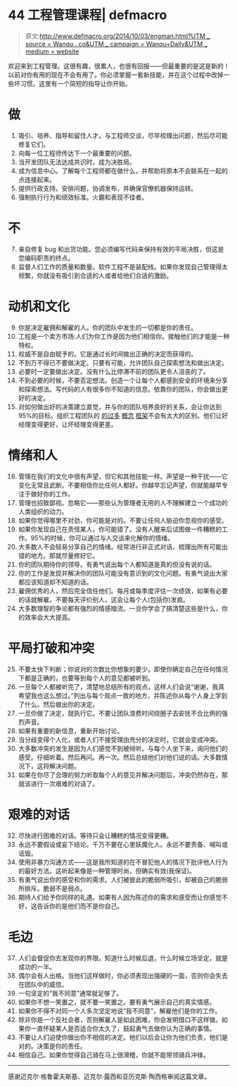 # 44 工程管理课程| defmacro

> 原文:[http://www.defmacro.org/2014/10/03/engman.html?UTM _ source = Wanqu . co&UTM _ campaign = Wanqu+Daily&UTM _ medium = website](http://www.defmacro.org/2014/10/03/engman.html?utm_source=wanqu.co&utm_campaign=Wanqu+Daily&utm_medium=website)

欢迎来到工程管理。这很有趣，很累人，也很有回报——但最重要的是这是新的！以前对你有用的现在不会有用了。你必须掌握一套新技能，并在这个过程中改掉一些坏习惯。这里有一个简短的指导让你开始。

# 做

1.  吸引、培养、指导和留住人才。与工程师交谈，尽早梳理出问题，然后尽可能修复它们。
2.  向每一位工程师传达下一个最重要的问题。
3.  当开发团队无法达成共识时，成为决胜局。
4.  成为信息中心。了解每个工程师都在做什么，并帮助将原本不会联系在一起的点连接起来。
5.  提供行政支持。安排问题，协调发布，并确保官僚机器保持运转。
6.  强制执行行为和绩效标准。火霸和表现不佳者。

# 不

7.  亲自修复 bug 和出货功能。您必须编写代码来保持有效的平局决胜，但这是您编码职责的终点。
8.  监督人们工作的质量和数量。软件工程不是装配线。如果你发现自己管理得太频繁，你就没有吸引到合适的人或者给他们合适的激励。

# 动机和文化

9.  你是决定雇佣和解雇的人。你的团队中发生的一切都是你的责任。
10.  工程是一个卖方市场:人们为你工作是因为他们相信你。接触他们的才能是一种特权。
11.  权威不是自由赋予的。它是通过长时间做出正确的决定而获得的。
12.  不到万不得已不要做决定。只要有可能，允许团队自己探索想法和做出决定。
13.  必要时一定要做出决定。没有什么比停滞不前的团队更令人沮丧的了。
14.  不到必要的时候，不要否定想法。创造一个让每个人都感到安全的环境来分享和探索想法。写代码的人有很多你不知道的信息。依靠你的团队，你会做出更好的决定。
15.  对如何做出好的决策建立直觉，并与你的团队培养良好的关系，会让你达到 95%的目标。组织工程团队的 [的](http://en.wikipedia.org/wiki/OKR)[过多](http://randsinrepose.com/archives/the-update-the-vent-and-the-disaster/) [概念](http://en.wikipedia.org/wiki/Scrum_(software_development)) [框架](http://en.wikipedia.org/wiki/Kanban)不会有太大的区别。他们让好经理变得更好，让坏经理变得更差。

# 情绪和人

16.  管理在我们的文化中很有声望，但它和其他技能一样。声望是一种干扰——它变化无常且武断。不要相信你比任何人都好。你越早忘记声望，你就能越早专注于做好你的工作。
17.  管理也招致鄙视。忽略它——那些认为管理者无用的人不理解建立一个成功的人类组织的动力。
18.  如果你觉得哪里不对劲，你可能是对的。不要让任何人胁迫你忽视你的感受。
19.  如果你发现自己在责怪某人，你可能错了。没有人醒来后试图做一件糟糕的工作。95%的时候，你可以通过与人交谈来化解你的情绪。
20.  大多数人不会轻易分享自己的情绪。经常进行非正式对话，梳理出所有可能出错的地方。那就尽量修好它。
21.  你的团队期待你的领导。有勇气说出每个人都知道是真的但没有说的话。
22.  你的工作是发现并解决你的团队可能没有意识到的文化问题。有勇气说出大家都应该知道却不知道的话。
23.  雇佣优秀的人，然后完全信任他们。每月或每季度评估一次绩效，如果有必要的话就解雇。不要每天评价别人，这会让每个人(包括你)发疯。
24.  大多数理智的争论都有强烈的情感暗流。一旦你学会了搞清楚这些是什么，你的效率会大大提高。

# 平局打破和冲突

25.  不要太快下判断；你说对的次数比你想象的要少。即使你确定自己在任何情况下都是正确的，也要等到每个人的意见都被听到。
26.  一旦每个人都被听完了，清楚地总结所有的观点，这样人们会说“谢谢，我真希望我也这么想过。”列出与每个观点一致的地方，并陈述你从每个人身上学到了什么。然后做出你的决定。
27.  一旦你做了决定，就执行它。不要让团队浪费时间绕圈子去安抚不合比例的强烈声音。
28.  如果有重要的新信息，重新开始讨论。
29.  当分歧变得个人化，或者人们不接受理由充分的决定时，它就会变成冲突。
30.  大多数冲突的发生是因为人们感觉不到被倾听。与每个人坐下来，询问他们的感受。仔细听着。然后再问。再一次。然后总结他们对他们说的话。大多数情况下，这将解决问题。
31.  如果在你尽了合理的努力听取每个人的意见并解决问题后，冲突仍然存在，那就该进行一次艰难的对话了。

# 艰难的对话

32.  尽快进行困难的对话。等待只会让糟糕的情况变得更糟。
33.  永远不要假设或妄下结论。千万不要在心里妖魔化人。永远不要责备、喊叫或诋毁。
34.  使用非暴力沟通方式——这是我所知道的在不冒犯他人的情况下批评他人行为的最好方法。这听起来像是一种管理时尚，但确实有效(我保证)。
35.  有勇气说出你的感受和你的需求。人们被彼此的脆弱所吸引，却被自己的脆弱所排斥。脆弱不是弱点。
36.  期待人们给予你同样的礼遇。如果有人因为陈述你的需求和感受而让你感觉不好，这告诉你的是他们而不是你自己。

# 毛边

37.  人们会督促你去发现你的界限。知道什么时候后退，什么时候立场坚定，就是成功的一半。
38.  偶尔会有人出格。当他们这样做时，你必须表现出强硬的一面，否则你会失去在团队中的威信。
39.  一句坚定的“我不同意”通常就足够了。
40.  如果你不想一笑置之，就不要一笑置之。要有勇气展示自己的真实情感。
41.  如果你不得不对同一个人多次坚定地说“我不同意”，解雇他们是你的工作。
42.  除非你是一个反社会者，否则解雇人是如此困难，你会发明借口不这样做。如果你一直怀疑某人是否适合你太久了，鼓起勇气去做你认为正确的事情。
43.  不要让人们迫使你做出你不相信的决定。他们以后会让你为他们负责，他们是对的。决策是你的责任。
44.  相信自己。如果你觉得自己骑在马上很滑稽，你就不能带领骑兵冲锋。

* * *

感谢迈克尔·格鲁霍夫斯基、迈克尔·露西和亚历克斯·陶西格审阅这篇文章。